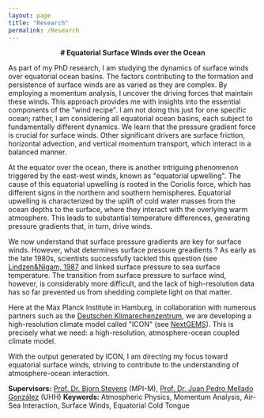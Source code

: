 ```yaml
---
layout: page
title: "Research"
permalink: /Research
---
```


<p align="center"><strong># Equatorial Surface Winds over the Ocean</strong></p>

As part of my PhD research, I am studying the dynamics of surface winds over equatorial ocean basins. The factors contributing to the formation and persistence of surface winds are as varied as they are complex. By employing a momentum analysis, I uncover the driving forces that maintain these winds. This approach provides me with insights into the essential components of the "wind recipe". I am not doing this just for one specific ocean; rather, I am considering all equatorial ocean basins, each subject to fundamentally different dynamics. We learn that the pressure gradient force is crucial for surface winds. Other significant drivers are surface friction, horizontal advection, and vertical momentum transport, which interact in a balanced manner.

At the equator over the ocean, there is another intriguing phenomenon triggered by the east-west winds, known as "equatorial upwelling". The cause of this equatorial upwelling is rooted in the Coriolis force, which has different signs in the northern and southern hemispheres. Equatorial upwelling is characterized by the uplift of cold water masses from the ocean depths to the surface, where they interact with the overlying warm atmosphere. This leads to substantial temperature differences, generating pressure gradients that, in turn, drive winds.

We now understand that surface pressure gradients are key for surface winds. However, what determines surface pressure greadients ? As early as the late 1980s, scientists successfully tackled this question (see [Lindzen&Nigam, 1987](https://journals.ametsoc.org/view/journals/atsc/44/17/1520-0469_1987_044_2418_otross_2_0_co_2.xml) and linked surface pressure to sea surface temperature. The transition from surface pressure to surface wind, however, is considerably more difficult, and the lack of high-resolution data has so far prevented us from shedding complete light on that matter.

Here at the Max Planck Institute in Hamburg, in collaboration with numerous partners such as the [Deutschen Klimarechenzentrum](https://www.dkrz.de/de/dkrz-partner-der-klimaforschung), we are developing a high-resolution climate model called "ICON" (see [NextGEMS](https://nextgems-h2020.eu/)). This is precisely what we need: a high-resolution, atmosphere-ocean coupled climate model.

With the output generated by ICON, I am directing my focus toward equatorial surface winds, striving to contribute to the understanding of atmosphere-ocean interaction.

**Supervisors:** [Prof. Dr. Bjorn Stevens](https://mpimet.mpg.de/institut/mitarbeiterinnen/mitarbeiterdetail?tx_mitarbeiterverwaltung_mitarbeiterliste%5Baction%5D=show&tx_mitarbeiterverwaltung_mitarbeiterliste%5Bcontroller%5D=Mitarbeiter&tx_mitarbeiterverwaltung_mitarbeiterliste%5Bmitarbeiter%5D=11&cHash=6b76dcfaee5961642aba4f38def0c875) (MPI-M), [Prof. Dr. Juan Pedro Mellado González](https://jpmellado.github.io/) (UHH)
**Keywords:** Atmospheric Physics, Momentum Analysis, Air-Sea Interaction, Surface Winds, Equatorial Cold Tongue
